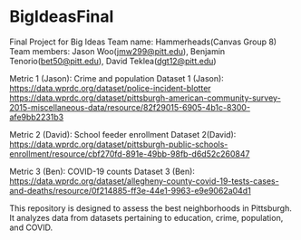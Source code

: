 # BigIdeasFinal
Final Project for Big Ideas
Team name: Hammerheads(Canvas Group 8)
Team members: Jason Woo(jmw299@pitt.edu), Benjamin Tenorio(bet50@pitt.edu), David Teklea(dgt12@pitt.edu)

Metric 1 (Jason): Crime and population
Dataset 1 (Jason): 
https://data.wprdc.org/dataset/police-incident-blotter 
https://data.wprdc.org/dataset/pittsburgh-american-community-survey-2015-miscellaneous-data/resource/82f29015-6905-4b1c-8300-afe9bb2231b3 

Metric 2 (David): School feeder enrollment
Dataset 2(David):  
https://data.wprdc.org/dataset/pittsburgh-public-schools-enrollment/resource/cbf270fd-891e-49bb-98fb-d6d52c260847  

Metric 3 (Ben): COVID-19 counts
Dataset 3 (Ben): https://data.wprdc.org/dataset/allegheny-county-covid-19-tests-cases-and-deaths/resource/0f214885-ff3e-44e1-9963-e9e9062a04d1  

This repository is designed to assess the best neighborhoods in Pittsburgh. It analyzes data from datasets pertaining to education, crime, population, and COVID.
